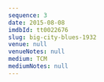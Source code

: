 ```yaml
---
sequence: 3
date: 2015-08-08
imdbId: tt0022676
slug: big-city-blues-1932
venue: null
venueNotes: null
medium: TCM
mediumNotes: null
---
```


